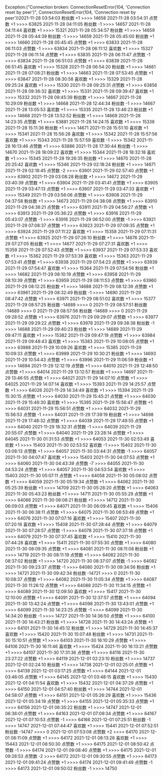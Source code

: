 Exception:("Connection broken: ConnectionResetError(104, 'Connection reset by peer')", ConnectionResetError(104, 'Connection reset by peer'))2021-11-28  03:54:03   粉丝数 +1 >>>> 14658
2021-11-28  03:54:31   点赞数 +1 >>>> 63825
2021-11-28  04:11:05   粉丝数 -1 >>>> 14657
2021-11-28  04:11:44   喜欢数 +1 >>>> 15321
2021-11-28  05:34:57   粉丝数 +1 >>>> 14659
2021-11-28  05:44:39   粉丝数 -1 >>>> 14659
2021-11-28  05:45:00   粉丝数 +1 >>>> 14660
2021-11-28  05:45:45   点赞数 +1 >>>> 63833
2021-11-28  06:11:03   点赞数 -1 >>>> 63834
2021-11-28  06:11:12   喜欢数 +1 >>>> 15327
2021-11-28  06:11:14   点赞数 +1 >>>> 63835
2021-11-28  06:11:47   点赞数 -1 >>>> 63834
2021-11-28  06:51:03   点赞数 +1 >>>> 63839
2021-11-28  06:51:45   喜欢数 +1 >>>> 15328
2021-11-28  06:54:20   粉丝数 +1 >>>> 14661
2021-11-28  07:08:21   粉丝数 +1 >>>> 14663
2021-11-28  07:53:45   点赞数 +1 >>>> 63847
2021-11-28  08:30:58   喜欢数 +1 >>>> 15329
2021-11-28  09:25:24   喜欢数 +1 >>>> 15330
2021-11-28  09:25:31   点赞数 +1 >>>> 63856
2021-11-28  09:36:32   喜欢数 +1 >>>> 15331
2021-11-28  09:39:47   喜欢数 +1 >>>> 15332
2021-11-28  09:45:39   粉丝数 +1 >>>> 14667
2021-11-28  10:29:09   粉丝数 +1 >>>> 14668
2021-11-28  12:44:34   粉丝数 -1 >>>> 14667
2021-11-28  13:05:53   喜欢数 +1 >>>> 15335
2021-11-28  13:46:23   粉丝数 +1 >>>> 14668
2021-11-28  13:52:52   粉丝数 +1 >>>> 14669
2021-11-28  14:23:35   点赞数 +1 >>>> 63881
2021-11-28  14:24:15   喜欢数 +1 >>>> 15338
2021-11-28  15:11:36   粉丝数 +1 >>>> 14671
2021-11-28  15:51:10   喜欢数 +1 >>>> 15341
2021-11-28  15:56:28   喜欢数 +1 >>>> 15342
2021-11-28  15:57:56   喜欢数 +1 >>>> 15343
2021-11-28  15:57:59   喜欢数 -1 >>>> 15342
2021-11-28  16:13:46   点赞数 +1 >>>> 63886
2021-11-28  17:30:44   粉丝数 -1 >>>> 14670
2021-11-28  18:09:22   喜欢数 +1 >>>> 15344
2021-11-28  18:32:18   喜欢数 +1 >>>> 15345
2021-11-28  19:26:35   粉丝数 +1 >>>> 14670
2021-11-28  20:25:42   喜欢数 +1 >>>> 15346
2021-11-29  02:18:24   粉丝数 +1 >>>> 14671
2021-11-29  02:18:45   点赞数 -2 >>>> 63901
2021-11-29  02:57:40   点赞数 +1 >>>> 63902
2021-11-29  03:08:28   粉丝数 +1 >>>> 14672
2021-11-29  03:40:39   点赞数 +1 >>>> 63904
2021-11-29  03:41:41   点赞数 +1 >>>> 63905
2021-11-29  03:47:13   点赞数 +1 >>>> 63907
2021-11-29  03:47:33   喜欢数 +1 >>>> 15349
2021-11-29  03:56:06   点赞数 +1 >>>> 63908
2021-11-29  04:37:58   粉丝数 +1 >>>> 14673
2021-11-29  04:38:08   点赞数 +1 >>>> 63910
2021-11-29  04:38:21   点赞数 +1 >>>> 63911
2021-11-29  04:56:27   点赞数 +1 >>>> 63913
2021-11-29  05:36:22   点赞数 +1 >>>> 63916
2021-11-29  05:43:07   点赞数 -1 >>>> 63916
2021-11-29  06:52:00   点赞数 -1 >>>> 63921
2021-11-29  07:08:37   点赞数 +1 >>>> 63923
2021-11-29  07:09:35   点赞数 +1 >>>> 63924
2021-11-29  07:11:22   喜欢数 +1 >>>> 15358
2021-11-29  07:11:31   点赞数 +1 >>>> 63925
2021-11-29  07:26:10   粉丝数 +1 >>>> 14676
2021-11-29  07:27:05   粉丝数 +1 >>>> 14677
2021-11-29  07:27:31   喜欢数 +1 >>>> 15359
2021-11-29  07:52:43   点赞数 +1 >>>> 63937
2021-11-29  07:53:33   喜欢数 +1 >>>> 15362
2021-11-29  07:53:39   喜欢数 +1 >>>> 15363
2021-11-29  07:53:41   点赞数 +1 >>>> 63938
2021-11-29  07:54:23   点赞数 +1 >>>> 63939
2021-11-29  07:54:47   喜欢数 +1 >>>> 15364
2021-11-29  07:54:56   粉丝数 +1 >>>> 14682
2021-11-29  08:10:19   点赞数 +1 >>>> 63958
2021-11-29  08:10:39   点赞数 +1 >>>> 63959
2021-11-29  08:11:53   点赞数 +1 >>>> 63960
2021-11-29  08:12:25   粉丝数 +1 >>>> 14688
2021-11-29  08:12:39   点赞数 +1 >>>> 63961
2021-11-29  08:32:49   粉丝数 -1 >>>> 14690
2021-11-29  08:47:42   点赞数 +1 >>>> 63971
2021-11-29  08:51:02   喜欢数 +1 >>>> 15377
2021-11-29  08:57:25   粉丝数 -14689 >>>> 0
2021-11-29  08:57:51   粉丝数 -14689 >>>> 0
2021-11-29  08:57:56   粉丝数 -14689 >>>> 0
2021-11-29  09:28:52   点赞数 +1 >>>> 63976
2021-11-29  09:29:07   点赞数 +1 >>>> 63977
2021-11-29  09:29:22   点赞数 +1 >>>> 63978
2021-11-29  09:38:38   粉丝数 -1 >>>> 14688
2021-11-29  09:40:23   粉丝数 +1 >>>> 14689
2021-11-29  09:47:11   喜欢数 +1 >>>> 15382
2021-11-29  09:47:19   点赞数 +1 >>>> 63984
2021-11-29  09:48:43   喜欢数 +1 >>>> 15383
2021-11-29  10:08:05   点赞数 +1 >>>> 63988
2021-11-29  10:09:26   喜欢数 +1 >>>> 15385
2021-11-29  10:09:33   点赞数 +1 >>>> 63989
2021-11-29  10:30:21   粉丝数 +1 >>>> 14693
2021-11-29  10:54:43   点赞数 +1 >>>> 63996
2021-11-29  11:06:59   粉丝数 +1 >>>> 14694
2021-11-29  12:12:19   点赞数 +1 >>>> 64010
2021-11-29  12:48:50   点赞数 +1 >>>> 64014
2021-11-29  13:12:57   粉丝数 +1 >>>> 14697
2021-11-29  13:46:55   点赞数 +1 >>>> 64021
2021-11-29  14:07:10   点赞数 +1 >>>> 64025
2021-11-29  14:07:14   喜欢数 +1 >>>> 15393
2021-11-29  14:25:57   点赞数 +1 >>>> 64026
2021-11-29  14:34:49   喜欢数 +1 >>>> 15394
2021-11-29  15:30:15   点赞数 +1 >>>> 64030
2021-11-29  15:45:21   点赞数 +1 >>>> 64030
2021-11-29  15:46:30   喜欢数 +1 >>>> 15395
2021-11-29  15:56:47   点赞数 +1 >>>> 64031
2021-11-29  15:56:51   点赞数 +1 >>>> 64032
2021-11-29  15:56:53   点赞数 -1 >>>> 64031
2021-11-29  17:39:19   粉丝数 +1 >>>> 14698
2021-11-29  17:48:32   点赞数 +1 >>>> 64039
2021-11-29  17:49:55   点赞数 +1 >>>> 64040
2021-11-29  18:32:31   点赞数 -1 >>>> 64039
2021-11-29  20:55:07   点赞数 +1 >>>> 64040
2021-11-29  23:28:14   点赞数 +1 >>>> 64045
2021-11-30  01:31:53   点赞数 +1 >>>> 64053
2021-11-30  02:53:49   喜欢数 +1 >>>> 15403
2021-11-30  02:53:52   喜欢数 -1 >>>> 15402
2021-11-30  03:08:13   点赞数 +1 >>>> 64057
2021-11-30  03:44:31   点赞数 -1 >>>> 64057
2021-11-30  04:07:47   喜欢数 +1 >>>> 15403
2021-11-30  04:07:53   点赞数 +1 >>>> 64060
2021-11-30  04:43:39   点赞数 -7 >>>> 64055
2021-11-30  04:53:24   点赞数 +1 >>>> 64057
2021-11-30  04:53:54   喜欢数 +1 >>>> 15403
2021-11-30  05:07:11   点赞数 +1 >>>> 64058
2021-11-30  05:08:02   点赞数 +1 >>>> 64059
2021-11-30  05:19:34   点赞数 +1 >>>> 64062
2021-11-30  05:25:39   粉丝数 +1 >>>> 14709
2021-11-30  05:28:20   点赞数 +1 >>>> 64063
2021-11-30  05:43:23   粉丝数 +1 >>>> 14711
2021-11-30  05:55:29   点赞数 +1 >>>> 64066
2021-11-30  06:08:21   粉丝数 +1 >>>> 14712
2021-11-30  06:09:03   点赞数 +1 >>>> 64071
2021-11-30  06:09:45   喜欢数 +1 >>>> 15406
2021-11-30  06:38:11   点赞数 +1 >>>> 64075
2021-11-30  06:53:49   点赞数 +1 >>>> 64076
2021-11-30  07:07:16   喜欢数 +1 >>>> 15407
2021-11-30  07:20:16   喜欢数 +1 >>>> 15408
2021-11-30  07:28:44   点赞数 +1 >>>> 64079
2021-11-30  07:28:57   点赞数 -1 >>>> 64078
2021-11-30  07:37:18   点赞数 +1 >>>> 64079
2021-11-30  07:37:45   喜欢数 +1 >>>> 15410
2021-11-30  07:44:28   喜欢数 +1 >>>> 15411
2021-11-30  07:55:30   点赞数 +1 >>>> 64080
2021-11-30  08:09:35   点赞数 +1 >>>> 64081
2021-11-30  08:11:08   粉丝数 +1 >>>> 14719
2021-11-30  08:11:19   点赞数 +1 >>>> 64082
2021-11-30  08:37:02   粉丝数 +1 >>>> 14720
2021-11-30  08:37:07   点赞数 -1 >>>> 64082
2021-11-30  09:23:37   点赞数 -1 >>>> 64080
2021-11-30  09:34:56   粉丝数 +1 >>>> 14721
2021-11-30  09:42:34   粉丝数 -14721 >>>> 0
2021-11-30  10:08:37   点赞数 +1 >>>> 64082
2021-11-30  11:05:34   点赞数 +1 >>>> 64087
2021-11-30  11:26:12   点赞数 +1 >>>> 64088
2021-11-30  11:34:15   点赞数 +1 >>>> 64089
2021-11-30  12:09:50   喜欢数 +1 >>>> 15417
2021-11-30  12:10:00   点赞数 +1 >>>> 64091
2021-11-30  12:37:57   点赞数 +1 >>>> 64094
2021-11-30  13:42:24   点赞数 +1 >>>> 64098
2021-11-30  13:43:01   点赞数 +1 >>>> 64099
2021-11-30  14:23:25   点赞数 -1 >>>> 64099
2021-11-30  14:34:20   粉丝数 -1 >>>> 14727
2021-11-30  14:36:50   点赞数 +1 >>>> 64100
2021-11-30  14:43:21   粉丝数 +1 >>>> 14728
2021-11-30  14:43:24   点赞数 +1 >>>> 64101
2021-11-30  14:45:12   粉丝数 +1 >>>> 14729
2021-11-30  14:45:37   喜欢数 +1 >>>> 15420
2021-11-30  15:07:48   粉丝数 +1 >>>> 14731
2021-11-30  15:10:51   点赞数 +1 >>>> 64103
2021-11-30  16:10:29   点赞数 +1 >>>> 64106
2021-11-30  16:11:46   喜欢数 +1 >>>> 15424
2021-11-30  16:13:21   点赞数 +1 >>>> 64107
2021-11-30  17:31:36   点赞数 +1 >>>> 64116
2021-11-30  23:27:22   点赞数 +1 >>>> 64119
2021-12-01  02:23:10   粉丝数 +1 >>>> 14737
2021-12-01  02:24:10   粉丝数 +1 >>>> 14738
2021-12-01  02:25:01   点赞数 +1 >>>> 64139
2021-12-01  03:17:25   点赞数 +1 >>>> 64144
2021-12-01  03:46:05   点赞数 +1 >>>> 64145
2021-12-01  03:48:15   喜欢数 +1 >>>> 15430
2021-12-01  04:11:54   喜欢数 +1 >>>> 15432
2021-12-01  04:37:29   点赞数 +1 >>>> 64150
2021-12-01  04:57:40   粉丝数 +1 >>>> 14744
2021-12-01  04:58:07   点赞数 +1 >>>> 64151
2021-12-01  05:26:29   喜欢数 +1 >>>> 15436
2021-12-01  05:34:19   点赞数 +1 >>>> 64155
2021-12-01  05:35:33   点赞数 +1 >>>> 64156
2021-12-01  06:35:22   粉丝数 +1 >>>> 14747
2021-12-01  06:36:01   点赞数 +1 >>>> 64163
2021-12-01  07:09:34   点赞数 +1 >>>> 64167
2021-12-01  07:10:53   点赞数 -1 >>>> 64166
2021-12-01  07:25:51   粉丝数 -1 >>>> 14747
2021-12-01  07:44:47   喜欢数 +1 >>>> 15441
2021-12-01  07:52:51   粉丝数 -14747 >>>> 0
2021-12-01  07:53:08   点赞数 +2 >>>> 64170
2021-12-01  08:11:09   点赞数 +1 >>>> 64172
2021-12-01  08:13:28   喜欢数 +1 >>>> 15443
2021-12-01  08:50:30   点赞数 +1 >>>> 64175
2021-12-01  08:50:42   点赞数 -1 >>>> 64174
2021-12-01  09:08:40   点赞数 +1 >>>> 64175
2021-12-01  09:28:53   点赞数 -2 >>>> 64172
2021-12-01  09:30:55   点赞数 +1 >>>> 64173
2021-12-01  09:41:24   点赞数 +1 >>>> 64174
2021-12-01  09:41:49   点赞数 -1 >>>> 64173
2021-12-01  09:50:02   粉丝数 -1 >>>> 14750
